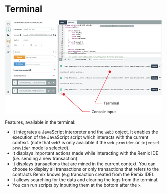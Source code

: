 Terminal
========

![](images/a-terminal-and-more.png)

Features, available in the terminal:

-   It integrates a JavaScript interpreter and the `web3` object. It
    enables the execution of the JavaScript script which interacts with
    the current context. (note that `web3` is only available if the
    `web provider` or `injected provider` mode is selected).
-   It displays important actions made while interacting with the Remix
    IDE (i.e. sending a new transaction).
-   It displays transactions that are mined in the current context. You
    can choose to display all transactions or only transactions that
    refers to the contracts Remix knows (e.g transaction created from
    the Remix IDE).
-   It allows searching for the data and clearing the logs from the
    terminal.
-   You can run scripts by inputting them at the bottom after the `>`.

